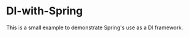 DI-with-Spring
==============

This is a small example to demonstrate Spring's use as a DI framework. 